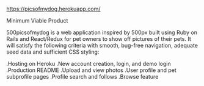 https://picsofmydog.herokuapp.com/

Minimum Viable Product

500picsofmydog is a web application inspired by 500px built using Ruby on Rails and React/Redux for pet owners to show off pictures of their pets. It will satisfy the following criteria with smooth, bug-free navigation, adequate seed data and sufficient CSS styling:

.Hosting on Heroku
.New account creation, login, and demo login
.Production README
.Upload and view photos
.User profile and pet subprofile pages
.Profile search and follows
.Browse feature
